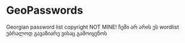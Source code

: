 # GeoPasswords
Georgian password list
copyright NOT MINE!
ჩემი არ არის ეს wordlist უბრალოდ გავაზიარე ვისაც გამოიყენოს
